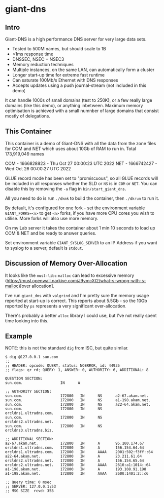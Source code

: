 # giant-dns

## Intro

Giant-DNS is a high performance DNS server for very large data sets. 
- Tested to 500M names, but should scale to 1B
- <1ms response time
- DNSSEC, NSEC + NSEC3
- Memory reduction techniques
- Multiple instances, on the same LAN, can automatically form a cluster
- Longer start-up time for extreme fast runtime
- Can saturate 100Mb/s Ethernet with DNS responses
- Accepts updates using a push journal-stream (not included in this demo)

It can handle 1000s of small domains (test to 250K), or a few really large domains (like this demo), or anything inbetween.
Maximum memory optimisation is achieved with a small numnber of large domains that consist mostly of delegations.

## This Container

This container is a demo of Giant-DNS with all the data from the zone files for COM and NET
which uses about 10Gb of RAM to run in. Total 173,919,049 names

COM - 1666828823 - Thu Oct 27 00:00:23 UTC 2022
NET - 1666742427 - Wed Oct 26 00:00:27 UTC 2022

GLUE record mode has been set to "promiscuous", so all GLUE records will be included
in all responses whether the SLD or `NS` is in `COM` or `NET`. You can disable
this by removing the `-a` flag in `bin/start_giant_dns`.

All you need to do is run `./dkmk` to build the container, then `./dkrun` to run it.

By default, it's configured for one fork - set the environment variable `GIANT_FORKS=<n>`
to get `<n>` forks, if you have more CPU cores you wish to utilise. More forks will also use more memory.

On my Lab server it takes the container about 1 min 10 seconds to load up COM & NET and be ready to answer queries.

Set environment variable `GIANT_SYSLOG_SERVER` to an IP Address if you want to syslog to a server, default is `stdout`.


## Discussion of Memory Over-Allocation

It looks like the `musl-libc` `malloc` can lead to excessive memory (https://musl.openwall.narkive.com/J9ymcXt2/what-s-wrong-with-s-malloc)[over allocation].

I've run `giant_dns` with `valgrind` and I'm pretty sure the memory usage reported at start-up is correct. 
This reports about 5.5Gb - so the 10Gb reported by `ps` represents a very significant over-allocation.

There's probably a better `alloc` library I could use, but I've not really spent time looking into this.



## Example

NOTE: this is not the standard `dig` from ISC, but quite similar.

```
$ dig @127.0.0.1 sun.com
;;
;; HEADER: opcode: QUERY, status: NOERROR, id: 44935
;; flags: qr rd; QUERY: 1, ANSWER: 0, AUTHORITY: 6, ADDITIONAL: 8

QUESTION SECTION:
sun.com.                 IN      A

;; AUTHORITY SECTION:
sun.com.                 172800   IN      NS      a2-67.akam.net.
sun.com.                 172800   IN      NS      a1-198.akam.net.
sun.com.                 172800   IN      NS      a22-64.akam.net.
sun.com.                 172800   IN      NS      orcldns1.ultradns.com.
sun.com.                 172800   IN      NS      orcldns2.ultradns.net.
sun.com.                 172800   IN      NS      orcldns3.ultradns.biz.

;; ADDITIONAL SECTION:
a2-67.akam.net.          172800   IN      A       95.100.174.67
orcldns1.ultradns.com.   172800   IN      A       156.154.64.64
orcldns1.ultradns.com.   172800   IN      AAAA    2001:502:f3ff::64
a22-64.akam.net.         172800   IN      A       23.211.61.64
orcldns2.ultradns.net.   172800   IN      A       156.154.65.64
orcldns2.ultradns.net.   172800   IN      AAAA    2610:a1:1014::64
a1-198.akam.net.         172800   IN      A       193.108.91.198
a1-198.akam.net.         172800   IN      AAAA    2600:1401:2::c6

;; Query time: 0 msec
;; SERVER: 127.0.0.1;53
;; MSG SIZE  rcvd: 358

```
